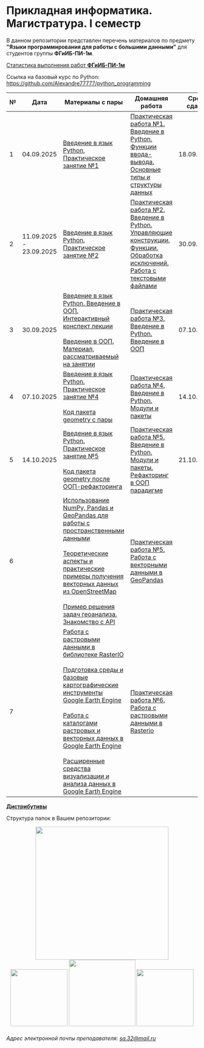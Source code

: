 # Прикладная информатика. Магистратура. I семестр
В данном репозитории представлен перечень материалов по предмету **"Языки программирования для работы с большими данными"** для студентов группы **ФГиИБ-ПИ-1м**.

[Статистика выполнения работ **ФГиИБ-ПИ-1м**](https://docs.google.com/spreadsheets/d/12dDKMAFfDtrMIfYAkLMc3LQvcc3UWzinmwzQcOIqOhU/edit?usp=sharing) 

Ссылка на базовый курс по Python: https://github.com/Alexandre77777/python_programming

| №   | Дата       | Материалы с пары                     | Домашняя работа                  | Срок сдачи|
|-----|------------|------------------------------------------------|------------------------------------------------|------------|
| 1   | 04.09.2025 | [Введение в язык Python. Практическое занятие №1](https://u.to/lGzsIQ) | [Практическая работа №1. Введение в Python. Функции ввода-вывода. Основные типы и структуры данных](https://colab.research.google.com/drive/12RmNMg7fj3D6-J1rGKPgQuvLstbqbdow?usp=sharing) | 18.09.2025|
| 2   | 11.09.2025 - 23.09.2025 | [Введение в язык Python. Практическое занятие №2](https://u.to/Sk4YIQ) | [Практическая работа №2. Введение в Python. Управляющие конструкции. Функции. Обработка исключений. Работа с текстовыми файлами](https://colab.research.google.com/drive/1HAfJDzyrACVf_GOsnBxMH9R-Em9g8GVq?usp=sharing) | 30.09.2025|
| 3  | 30.09.2025  | [Введение в язык Python. Введение в ООП. Интерактивный конспект лекции](https://u.to/0zdRIQ)<br><br>[Введение в ООП. Материал, рассматриваемый на занятии](https://u.to/wQw3Ig) | [Практическая работа №3. Введение в Python. Введение в ООП](https://colab.research.google.com/github/Alexandre77777/python_programming/blob/main/2.%20%D0%9F%D1%80%D0%B0%D0%BA%D1%82%D0%B8%D1%87%D0%B5%D1%81%D0%BA%D0%B8%D0%B5%20%D1%80%D0%B0%D0%B1%D0%BE%D1%82%D1%8B/%D0%9F%D1%80%D0%B0%D0%BA%D1%82%D0%B8%D1%87%D0%B5%D1%81%D0%BA%D0%B0%D1%8F_%D1%80%D0%B0%D0%B1%D0%BE%D1%82%D0%B0_%E2%84%963_%D0%92%D0%B2%D0%B5%D0%B4%D0%B5%D0%BD%D0%B8%D0%B5_%D0%B2_%D0%9E%D0%9E%D0%9F.ipynb) | 07.10.2025|
| 4   | 07.10.2025| [Введение в язык Python. Практическое занятие №4](https://u.to/qJIYIQ)<br><br>[Код пакета geometry с пары](https://u.to/IZIYIQ)| [Практическая работа №4. Введение в Python. Модули и пакеты](https://colab.research.google.com/drive/1eOf96hMjeNojqpC0c-tPSjXTcXdFnBkm?usp=sharing) | 14.10.2025|
| 5   | 14.10.2025| [Введение в язык Python. Практическое занятие №5](https://u.to/qJIYIQ)<br><br>[Код пакета geometry после ООП-рефакторинга](https://u.to/ZIxRIQ)| [Практическая работа №5. Введение в Python. Модули и пакеты. Рефакторинг в ООП парадигме](https://u.to/DKFRIQ) | 21.10.2025|
| 6  |   | [Использование NumPy, Pandas и GeoPandas для работы с пространственными данными](https://u.to/rk86Ig)<br><br>[Теоретические аспекты и практические примеры получения векторных данных из OpenStreetMap](https://u.to/9SdwIQ)<br><br>[Пример решения задач геоанализа. Знакомство с API](https://u.to/HT9-IQ) | [Практическая работа №5. Работа с векторными данными в GeoPandas](https://colab.research.google.com/drive/1rBJE7G6-jNp1xxZO3HJOL0qvjmdKx0ue?usp=sharing&clckid=1fcca8c2) | |
| 7  |   | [Работа с растровыми данными в библиотеке RasterIO](https://u.to/4jZwIQ)<br><br>[Подготовка среды и базовые картографические инструменты Google Earth Engine](https://u.to/Ky46Ig)<br><br>[Работа с каталогами растровых и векторных данных в Google Earth Engine](https://u.to/NC46Ig)<br><br>[Расширенные средства визуализации и анализа данных в Google Earth Engine](https://u.to/Qi46Ig) | [Практическая работа №6. Работа с растровыми данными в Rasterio](https://colab.research.google.com/drive/1Z_wmuND2ithj1Ydwh2Pqh5SE3atZOwcn?usp=sharing) | |

[**Дистрибутивы**](https://cloud.mail.ru/public/BXH2/4NZCkgzFS)

Структура папок в Вашем репозитории:
<div id="header" align="center">
<img src="https://github.com/Alexandre77777/python_programming/assets/86152225/b694b141-5ea1-42f8-bd4b-98d9ac1b760c" width="350">
</div>
<div id="header" align="center">
  <img src="https://i.stack.imgur.com/t4m8n.gif" width="150"/>
  <img src="https://media1.giphy.com/media/v1.Y2lkPTc5MGI3NjExYzRibWc2bmY2YWZncGd3cWY2YmoxYmNtNmJnbXphZjJsN2xpMjZ6ayZlcD12MV9pbnRlcm5hbF9naWZfYnlfaWQmY3Q9Zw/wOR94QhwxXdmGJIVEg/giphy.gif" width="175"/>
  <img src="https://media0.giphy.com/media/v1.Y2lkPTc5MGI3NjExdGdoYmNtamZybXRldXU4bjI0ZnFienhodnVtZHVqbzVvNTJ4MXdxYiZlcD12MV9pbnRlcm5hbF9naWZfYnlfaWQmY3Q9Zw/UcK7JalnjCz0k/giphy.gif" width="150"/>
</div>


###### Адрес электронной почты преподавателя: sa.32@mail.ru
